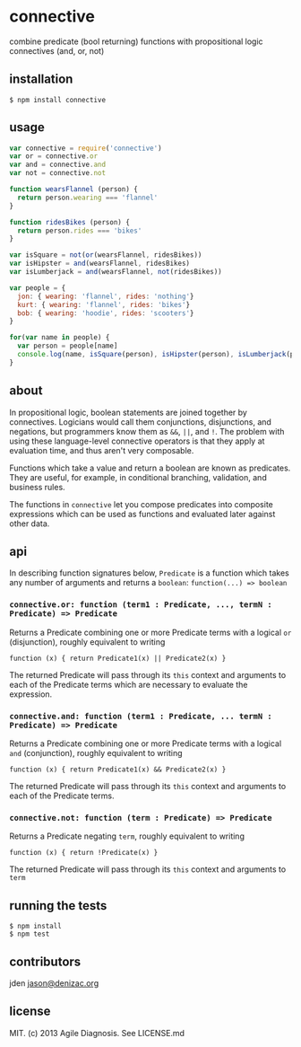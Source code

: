 # connective
combine predicate (bool returning) functions with propositional logic connectives (and, or, not)

## installation

    $ npm install connective

## usage
```js
var connective = require('connective')
var or = connective.or
var and = connective.and
var not = connective.not

function wearsFlannel (person) {
  return person.wearing === 'flannel'
}

function ridesBikes (person) {
  return person.rides === 'bikes'
}

var isSquare = not(or(wearsFlannel, ridesBikes))
var isHipster = and(wearsFlannel, ridesBikes)
var isLumberjack = and(wearsFlannel, not(ridesBikes))

var people = {
  jon: { wearing: 'flannel', rides: 'nothing'}
  kurt: { wearing: 'flannel', rides: 'bikes'}
  bob: { wearing: 'hoodie', rides: 'scooters'}
}

for(var name in people) {
  var person = people[name]
  console.log(name, isSquare(person), isHipster(person), isLumberjack(person))
}
```

## about

In propositional logic, boolean statements are joined together by connectives. Logicians would call them conjunctions,  disjunctions, and negations, but programmers know them as `&&`, `||`, and `!`. The problem with using these language-level connective operators is that they apply at evaluation time, and thus aren't very composable.

Functions which take a value and return a boolean are known as predicates. They are useful, for example, in conditional branching, validation, and business rules.

The functions in `connective` let you compose predicates into composite expressions which can be used as functions and evaluated later against other data.

## api

In describing function signatures below, `Predicate` is a function which takes any number of arguments and returns a `boolean`: `function(...) => boolean`

### `connective.or: function (term1 : Predicate, ..., termN : Predicate) => Predicate`

Returns a Predicate combining one or more Predicate terms with a logical `or` (disjunction), roughly equivalent to writing

    function (x) { return Predicate1(x) || Predicate2(x) }

The returned Predicate will pass through its `this` context and arguments to each of the Predicate terms which are necessary to evaluate the expression.

### `connective.and: function (term1 : Predicate, ... termN : Predicate) => Predicate`

Returns a Predicate combining one or more Predicate terms with a logical `and` (conjunction), roughly equivalent to writing

    function (x) { return Predicate1(x) && Predicate2(x) }

The returned Predicate will pass through its `this` context and arguments to each of the Predicate terms.

### `connective.not: function (term : Predicate) => Predicate`

Returns a Predicate negating `term`, roughly equivalent to writing

    function (x) { return !Predicate(x) }

The returned Predicate will pass through its `this` context and arguments to `term`

## running the tests

    $ npm install
    $ npm test

## contributors

jden <jason@denizac.org>

## license
MIT. (c) 2013 Agile Diagnosis. See LICENSE.md
